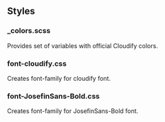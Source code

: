 ## Styles

### _colors.scss 

Provides set of variables with official Cloudify colors.

### font-cloudify.css

Creates font-family for cloudify font.

### font-JosefinSans-Bold.css

Creates font-family for JosefinSans-Bold font.
